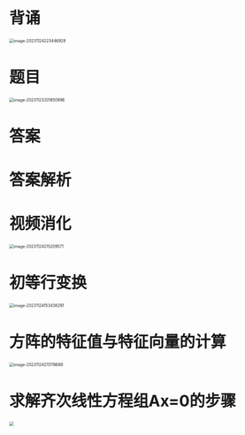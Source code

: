 # 背诵

<img src="https://cvp.oss-cn-shanghai.aliyuncs.com/picgo/202311242234130.png" alt="image-20231124223446928" style="zoom:50%;" />



# 题目

<img src="https://cvp.oss-cn-shanghai.aliyuncs.com/picgo/202311232016103.png" alt="image-20231123201650996" style="zoom:50%;" />



# 答案





# 答案解析





# 视频消化

<img src="https://cvp.oss-cn-shanghai.aliyuncs.com/picgo/202311242152088.png" alt="image-20231124215209571" style="zoom:50%;" />



# 初等行变换

<img src="https://cvp.oss-cn-shanghai.aliyuncs.com/picgo/202311241534378.png" alt="image-20231124153438291" style="zoom:50%;" />



# 方阵的特征值与特征向量的计算

<img src="https://cvp.oss-cn-shanghai.aliyuncs.com/picgo/202311242151957.png" alt="image-20231124215119689" style="zoom:50%;" />



# 求解齐次线性方程组Ax=0的步骤

<img src="https://cvp.oss-cn-shanghai.aliyuncs.com/picgo/202311241555220.png" style="zoom:50%;" />



